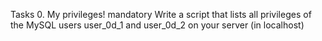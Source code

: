 Tasks
0. My privileges!
mandatory
Write a script that lists all privileges of the MySQL users user_0d_1 and user_0d_2 on your server (in localhost)

